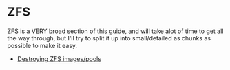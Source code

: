 # ZFS

ZFS is a VERY broad section of this guide, and will take alot of time to get all the way through, but 
I'll try to split it up into small/detailed as chunks as possible to make it easy.

* [Destroying ZFS images/pools](destroying-old-zfs-pools.md)
